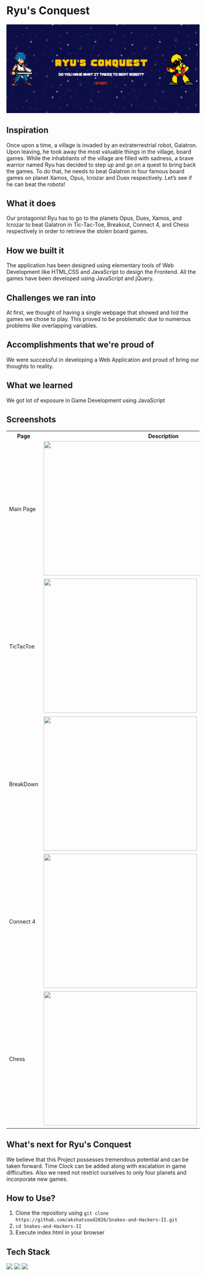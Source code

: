 # Ryu's Conquest

![Thumbnail](images/devpost-thumbnail.png)

## Inspiration
Once upon a time, a village is invaded by an extraterrestrial robot, Galatron. Upon leaving, he took away the most valuable things in the village, board games. While the inhabitants of the village are filled with sadness, a brave warrior named Ryu has decided to step up and go on a quest to bring back the games. To do that, he needs to beat Galatron in four famous board games on planet Xamos, Opus, Icrozar and Duex respectively. Let’s see if he can beat the robots! 

## What it does

Our protagonist Ryu has to go to the planets Opus, Duex, Xamos, and Icrozar to beat Galatron in Tic-Tac-Toe, Breakout, Connect 4, and Chess respectively in order to retrieve the stolen board games. 

## How we built it

The application has been designed using elementary tools of Web Development like HTML,CSS and JavaScript to design the Frontend. All the games have been developed using JavaScript and jQuery.

## Challenges we ran into

At first, we thought of having a single webpage that showed and hid the games we chose to play. This proved to be problematic due to numerous problems like overlapping variables.

## Accomplishments that we're proud of

We were successful in developing a Web Application and proud of bring our thoughts to reality. 

## What we learned

We got lot of exposure in Game Development using JavaScript

## Screenshots

<table>
  <tr>
    <th>Page</th>
    <th>Description</th>
  </tr>
  <tr>
    <td>Main Page</td>
    <td><img src="https://github.com/akshatsood2026/Snakes-and-Hackers-II/blob/main/images/planets-names.png" width="625" height="350"></td>
  </tr>
  <tr>
    <td>TicTacToe</td>
    <td><img src="https://user-images.githubusercontent.com/56976049/184529134-811264df-fc01-433d-96c9-bb06fc559a18.png" width="400" height="350"></td>
  </tr>
  <tr>
    <td>BreakDown</td>
    <td><img src="https://user-images.githubusercontent.com/56976049/184529142-40373a3b-b94c-458b-bd49-71fdf7e0ea0a.png" width="400" height="350"></td>
  </tr>
  <tr>
    <td>Connect 4</td>
    <td><img src="https://user-images.githubusercontent.com/56976049/184529148-8fe91d60-2388-4561-ade8-b01e04e354c2.png" width="400" height="350"></td>
  </tr>
  <tr>
    <td>Chess</td>
    <td><img src="https://d112y698adiu2z.cloudfront.net/photos/production/software_photos/002/503/536/datas/gallery.jpg" width="400" height="350"></td>
  </tr>
</table>

## What's next for Ryu's Conquest

We believe that this Project possesses tremendous potential and can be taken forward. Time Clock can be added along with escalation in game difficulties. Also we need not restrict ourselves to only four planets and incorporate new games. 

## How to Use?
1. Clone the repository using `git clone https://github.com/akshatsood2026/Snakes-and-Hackers-II.git`
2. `cd Snakes-and-Hackers-II`
3. Execute index.html in your browser

## Tech Stack
<code><img height="100" src="https://freeiconshop.com/wp-content/uploads/edd/html-outline.png"></code>
<code><img height="100" src="https://cdn-icons-png.flaticon.com/512/919/919826.png"></code>
<code><img height="100" src="https://icon-library.com/images/javascript-icon-png/javascript-icon-png-23.jpg"></code>
